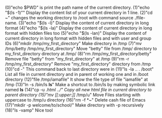 (0)"echo $PWD" is print the path name of the current directory.
(1)"echo "$(ls -1)"" Display the content list of your current directory in 1 line.
(2)"cd ~" changes the working directory to /root with command source ./file-name.
(3)"echo "$(ls -l)" Display the content of current directory in long format
(4)"echo "$(ls -la)" Display the content of current directory in long format with hidden files too
(5)"echo "$(ls -lan)" Display the content of current directory in long format with hidden files and with user and group IDs
(6)"mkdir /tmp/my_first_directory" Make directory in /tmp
(7)"mv /tmp/betty /tmp/my_first_directory" Move "betty" file from /tmp/ directory to my_first_directory directory at /tmp/
(8)"rm /tmp/my_first_directory/betty" Remove file "betty" from "my_first_directory" at /tmp
(9)"rm -r /tmp/my_first_directory" Remove "my_first_directory" directory from /tmp
(10)"cd -" This command back to last directory were in
(11)"ls -la .. . /boot" List all file in current directory and in parent of working one and in /boot directory
(12)"file /tmp/iamafile" It show the file type of file "iamafile" at /tmp
(13)"ln -s /bin/ls __ls__" Make a shortcut to /bin/ls by making symbolic link named __ls__
(14)"cp -u *.html ../" Copy all new html file in current directory to parent directory
(15)"mv [[:upper:]]* /tmp/u" Move Files starting with uppercase to /tmp/u directory
(16)"rm -f *~" Delete cash file of Emacs
(17)"mkdir -p welcome/to/school/" Make directory with -p recursively
(18)"ls -vamp" Nice tool 